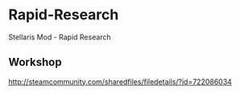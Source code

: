 # Rapid-Research
Stellaris Mod - Rapid Research


## Workshop 
http://steamcommunity.com/sharedfiles/filedetails/?id=722086034
